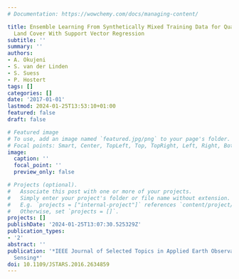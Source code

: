 ```yaml
---
# Documentation: https://wowchemy.com/docs/managing-content/

title: Ensemble Learning From Synthetically Mixed Training Data for Quantifying Urban
  Land Cover With Support Vector Regression
subtitle: ''
summary: ''
authors:
- A. Okujeni
- S. van der Linden
- S. Suess
- P. Hostert
tags: []
categories: []
date: '2017-01-01'
lastmod: 2024-01-25T13:53:10+01:00
featured: false
draft: false

# Featured image
# To use, add an image named `featured.jpg/png` to your page's folder.
# Focal points: Smart, Center, TopLeft, Top, TopRight, Left, Right, BottomLeft, Bottom, BottomRight.
image:
  caption: ''
  focal_point: ''
  preview_only: false

# Projects (optional).
#   Associate this post with one or more of your projects.
#   Simply enter your project's folder or file name without extension.
#   E.g. `projects = ["internal-project"]` references `content/project/deep-learning/index.md`.
#   Otherwise, set `projects = []`.
projects: []
publishDate: '2024-01-25T13:07:30.525329Z'
publication_types:
- '2'
abstract: ''
publication: '*IEEE Journal of Selected Topics in Applied Earth Observations and Remote
  Sensing*'
doi: 10.1109/JSTARS.2016.2634859
---
```


